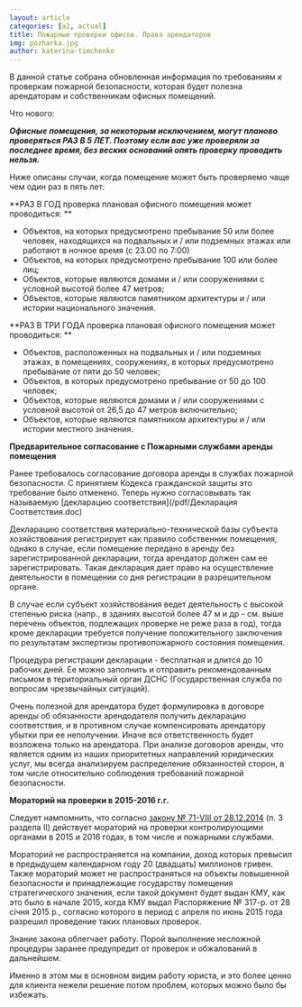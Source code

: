 ```yaml
---
layout: article
categories: [a2, actual]
title: Пожарные проверки офисов. Права арендаторов
img: pozharka.jpg
author: katerina-timchenko
---
```

В данной статье собрана обновленная информация по требованиям к проверкам пожарной безопасности, которая будет полезна 
арендаторам и собственникам офисных помещений.

Что нового:

***Офисные помещения, за некоторым исключением, могут планово проверяться РАЗ В 5 ЛЕТ. Поэтому если вас уже проверяли за 
последнее время, без веских оснований опять проверку проводить нельзя.***

Ниже описаны случаи, когда помещение может быть проверяемо чаще чем один раз в пять лет:

**РАЗ В ГОД проверка плановая офисного помещения может проводиться: **

* Объектов, на которых предусмотрено пребывание 50 или более человек, находящихся на подвальных и / или подземных этажах или 
работают в ночное время (с 23.00 по 7:00)
* Объектов, на которых предусмотрено пребывание 100 или более лиц;
* Объектов, которые являются домами и / или сооружениями с условной высотой более 47 метров;
* Объектов, которые являются памятником архитектуры и / или истории национального значения.

**РАЗ В ТРИ ГОДА проверка плановая офисного помещения может проводиться: ** 

* Объектов, расположенных на подвальных и / или подземных этажах, в помещениях, сооружениях, в которых предусмотрено 
пребывание от пяти до 50 человек;
* Объектов, в которых предусмотрено пребывание от 50 до 100 человек;
* Объектов, которые являются домами и / или сооружениями с условной высотой от 26,5 до 47 метров включительно;
* Объектов, которые являются памятником архитектуры и / или истории местного значения.

**Предварительное согласование  с Пожарными службами аренды помещения**

Ранее требовалось согласование договора аренды в службах пожарной безопасности. С принятием Кодекса гражданской защиты это 
требование было отменено. Теперь нужно согласовывать так называемую  [декларацию соответствия](/pdf/Декларация Соответствия.doc)

Декларацию соответствия материально-технической базы субъекта хозяйствования регистрирует как правило собственник помещения, 
однако в случае, если помещение передано в аренду без зарегистрированной декларации, тогда арендатор должен сам ее 
зарегистрировать. Такая декларация дает право на осуществление деятельности в помещении со дня регистрации в разрешительном 
органе.

В случае если субъект хозяйствования ведет деятельность с высокой степенью риска (напр., в зданиях высотой более 47 м и 
др - см. выше перечень объектов, подлежащих проверке не реже раза в год), тогда кроме декларации требуется получение 
положительного заключения по результатам экспертизы противопожарного состояния помещения.

Процедура регистрации декларации - бесплатная и длится до 10 рабочих дней. Ее можно заполнить и отправить рекомендованным 
письмом в териториальный орган ДСНС (Государственная служба по вопросам чрезвычайных ситуаций).

Очень полезной для арендатора будет формулировка в договоре аренды об обязанности арендодателя получить декларацию 
соответствия, и в противном случае компенсировать арендатору убытки при ее неполучении. Иначе вся ответственность будет 
возложена только на арендатора. При анализе договоров аренды, что является одним из наших приоритетных направлений 
юридических услуг, мы всегда анализируем распределение обязанностей сторон, в том числе относительно соблюдения требований 
пожарной безопасности.

**Мораторий на проверки в 2015-2016 г.г.**

Следует нампомнить, что согласно [закону № 71-VIII от 28.12.2014](http://zakon1.rada.gov.ua/laws/show/71-19/page13) (п. 3 раздела II) действует мораторий на проверки контролирующими органами в 2015 и 2016 годах, в том числе и пожарными службами.

Мораторий не распространяется на компании, доход которых превысил в предыдущем календарном году 20 (двадцать) миллионов гривен. Также мораторий может не распространяться на объекты повышенной безопасности и принадлежащие государству помещения стратегического значения, если такой документ будет выдан КМУ, как это было в начале 2015, когда КМУ выдал Распоряжение  № 317-р. от 28 січня 2015 р., согласно которого в период с апреля по июнь 2015 года разрешил проведение таких плановых проверок.

Знание закона облегчает работу. Порой выполнение несложной процедуры заранее предупредит от проверок и обжалований в дальнейшем. 

Именно в этом мы в основном видим работу юриста, и это более ценно для клиента нежели решение потом проблем, которых можно 
было бы избежать.
